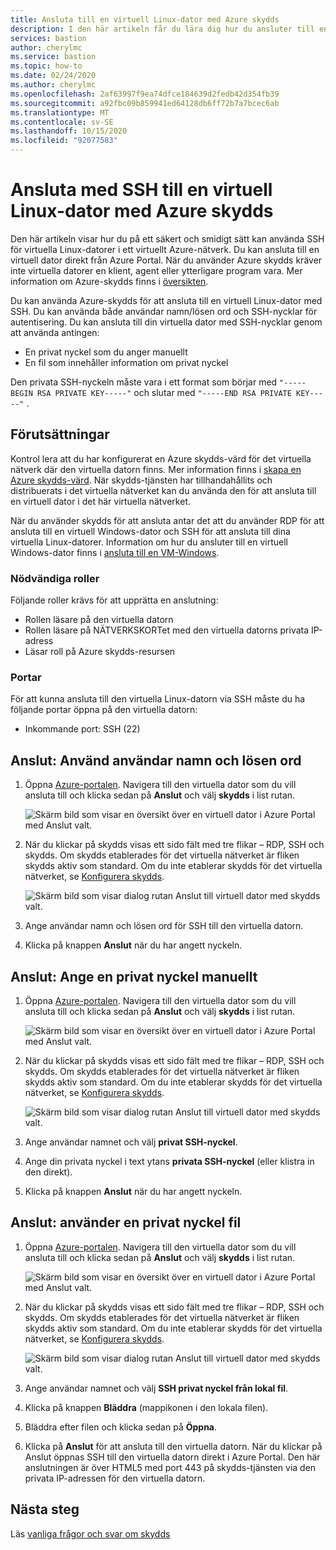 ```yaml
---
title: Ansluta till en virtuell Linux-dator med Azure skydds
description: I den här artikeln får du lära dig hur du ansluter till en virtuell Linux-dator med hjälp av Azure-skydds.
services: bastion
author: cherylmc
ms.service: bastion
ms.topic: how-to
ms.date: 02/24/2020
ms.author: cherylmc
ms.openlocfilehash: 2af63997f9ea74dfce184639d2fedb42d354fb39
ms.sourcegitcommit: a92fbc09b859941ed64128db6ff72b7a7bcec6ab
ms.translationtype: MT
ms.contentlocale: sv-SE
ms.lasthandoff: 10/15/2020
ms.locfileid: "92077583"
---
```

# <a name="connect-using-ssh-to-a-linux-virtual-machine-using-azure-bastion"></a>Ansluta med SSH till en virtuell Linux-dator med Azure skydds

Den här artikeln visar hur du på ett säkert och smidigt sätt kan använda SSH för virtuella Linux-datorer i ett virtuellt Azure-nätverk. Du kan ansluta till en virtuell dator direkt från Azure Portal. När du använder Azure skydds kräver inte virtuella datorer en klient, agent eller ytterligare program vara. Mer information om Azure-skydds finns i [översikten](bastion-overview.md).

Du kan använda Azure-skydds för att ansluta till en virtuell Linux-dator med SSH. Du kan använda både användar namn/lösen ord och SSH-nycklar för autentisering. Du kan ansluta till din virtuella dator med SSH-nycklar genom att använda antingen:

* En privat nyckel som du anger manuellt
* En fil som innehåller information om privat nyckel

Den privata SSH-nyckeln måste vara i ett format som börjar med  `"-----BEGIN RSA PRIVATE KEY-----"` och slutar med `"-----END RSA PRIVATE KEY-----"` .

## <a name="prerequisites"></a>Förutsättningar

Kontrol lera att du har konfigurerat en Azure skydds-värd för det virtuella nätverk där den virtuella datorn finns. Mer information finns i [skapa en Azure skydds-värd](./tutorial-create-host-portal.md). När skydds-tjänsten har tillhandahållits och distribuerats i det virtuella nätverket kan du använda den för att ansluta till en virtuell dator i det här virtuella nätverket. 

När du använder skydds för att ansluta antar det att du använder RDP för att ansluta till en virtuell Windows-dator och SSH för att ansluta till dina virtuella Linux-datorer. Information om hur du ansluter till en virtuell Windows-dator finns i [ansluta till en VM-Windows](bastion-connect-vm-rdp.md).

### <a name="required-roles"></a>Nödvändiga roller

Följande roller krävs för att upprätta en anslutning:

* Rollen läsare på den virtuella datorn
* Rollen läsare på NÄTVERKSKORTet med den virtuella datorns privata IP-adress
* Läsar roll på Azure skydds-resursen

### <a name="ports"></a>Portar

För att kunna ansluta till den virtuella Linux-datorn via SSH måste du ha följande portar öppna på den virtuella datorn:

* Inkommande port: SSH (22)

## <a name="connect-using-username-and-password"></a><a name="username"></a>Anslut: Använd användar namn och lösen ord

1. Öppna [Azure-portalen](https://portal.azure.com). Navigera till den virtuella dator som du vill ansluta till och klicka sedan på **Anslut** och välj **skydds** i list rutan.

   ![Skärm bild som visar en översikt över en virtuell dator i Azure Portal med Anslut valt.](./media/bastion-connect-vm-ssh/connect.png)
1. När du klickar på skydds visas ett sido fält med tre flikar – RDP, SSH och skydds. Om skydds etablerades för det virtuella nätverket är fliken skydds aktiv som standard. Om du inte etablerar skydds för det virtuella nätverket, se [Konfigurera skydds](./tutorial-create-host-portal.md).

   ![Skärm bild som visar dialog rutan Anslut till virtuell dator med skydds valt.](./media/bastion-connect-vm-ssh/bastion.png)
1. Ange användar namn och lösen ord för SSH till den virtuella datorn.
1. Klicka på knappen **Anslut** när du har angett nyckeln.

## <a name="connect-manually-enter-a-private-key"></a><a name="privatekey"></a>Anslut: Ange en privat nyckel manuellt

1. Öppna [Azure-portalen](https://portal.azure.com). Navigera till den virtuella dator som du vill ansluta till och klicka sedan på **Anslut** och välj **skydds** i list rutan.

   ![Skärm bild som visar en översikt över en virtuell dator i Azure Portal med Anslut valt.](./media/bastion-connect-vm-ssh/connect.png)
1. När du klickar på skydds visas ett sido fält med tre flikar – RDP, SSH och skydds. Om skydds etablerades för det virtuella nätverket är fliken skydds aktiv som standard. Om du inte etablerar skydds för det virtuella nätverket, se [Konfigurera skydds](./tutorial-create-host-portal.md).

   ![Skärm bild som visar dialog rutan Anslut till virtuell dator med skydds valt.](./media/bastion-connect-vm-ssh/bastion.png)
1. Ange användar namnet och välj **privat SSH-nyckel**.
1. Ange din privata nyckel i text ytans **privata SSH-nyckel** (eller klistra in den direkt).
1. Klicka på knappen **Anslut** när du har angett nyckeln.

## <a name="connect-using-a-private-key-file"></a><a name="ssh"></a>Anslut: använder en privat nyckel fil

1. Öppna [Azure-portalen](https://portal.azure.com). Navigera till den virtuella dator som du vill ansluta till och klicka sedan på **Anslut** och välj **skydds** i list rutan.

   ![Skärm bild som visar en översikt över en virtuell dator i Azure Portal med Anslut valt.](./media/bastion-connect-vm-ssh/connect.png)
1. När du klickar på skydds visas ett sido fält med tre flikar – RDP, SSH och skydds. Om skydds etablerades för det virtuella nätverket är fliken skydds aktiv som standard. Om du inte etablerar skydds för det virtuella nätverket, se [Konfigurera skydds](./tutorial-create-host-portal.md).

   ![Skärm bild som visar dialog rutan Anslut till virtuell dator med skydds valt.](./media/bastion-connect-vm-ssh/bastion.png)
1. Ange användar namnet och välj **SSH privat nyckel från lokal fil**.
1. Klicka på knappen **Bläddra** (mappikonen i den lokala filen).
1. Bläddra efter filen och klicka sedan på **Öppna**.
1. Klicka på **Anslut** för att ansluta till den virtuella datorn. När du klickar på Anslut öppnas SSH till den virtuella datorn direkt i Azure Portal. Den här anslutningen är över HTML5 med port 443 på skydds-tjänsten via den privata IP-adressen för den virtuella datorn.

## <a name="next-steps"></a>Nästa steg

Läs [vanliga frågor och svar om skydds](bastion-faq.md)
